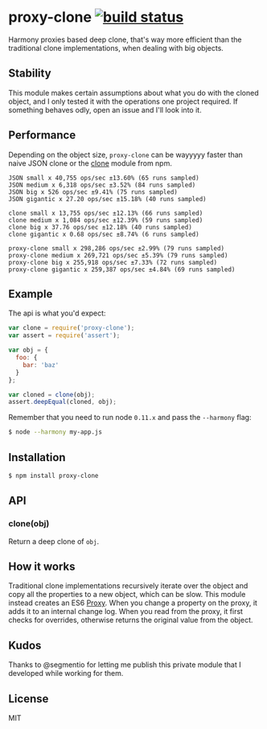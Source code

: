 
# proxy-clone [![build status](https://secure.travis-ci.org/juliangruber/proxy-clone.svg)](http://travis-ci.org/juliangruber/proxy-clone)

  Harmony proxies based deep clone, that's way more efficient than the traditional clone implementations, when dealing with big objects.

## Stability

  This module makes certain assumptions about what you do with the cloned object, and I only tested it with the operations one project required. If something behaves odly, open an issue and I'll look into it.

## Performance

  Depending on the object size, `proxy-clone` can be wayyyyy faster than naive JSON clone or the [clone](https://npmjs.org/clone) module from npm.

```
JSON small x 40,755 ops/sec ±13.60% (65 runs sampled)
JSON medium x 6,318 ops/sec ±3.52% (84 runs sampled)
JSON big x 526 ops/sec ±9.41% (75 runs sampled)
JSON gigantic x 27.20 ops/sec ±15.18% (40 runs sampled)

clone small x 13,755 ops/sec ±12.13% (66 runs sampled)
clone medium x 1,084 ops/sec ±12.39% (59 runs sampled)
clone big x 37.76 ops/sec ±12.18% (40 runs sampled)
clone gigantic x 0.68 ops/sec ±8.74% (6 runs sampled)

proxy-clone small x 298,286 ops/sec ±2.99% (79 runs sampled)
proxy-clone medium x 269,721 ops/sec ±5.39% (79 runs sampled)
proxy-clone big x 255,918 ops/sec ±7.33% (72 runs sampled)
proxy-clone gigantic x 259,387 ops/sec ±4.84% (69 runs sampled)
```

## Example

  The api is what you'd expect:

```js
var clone = require('proxy-clone');
var assert = require('assert');

var obj = {
  foo: {
    bar: 'baz'
  }
};

var cloned = clone(obj);
assert.deepEqual(cloned, obj);
```

  Remember that you need to run node `0.11.x` and pass the `--harmony` flag:

```bash
$ node --harmony my-app.js
```

## Installation

```bash
$ npm install proxy-clone
```

## API

### clone(obj)

  Return a deep clone of `obj`.

## How it works

  Traditional clone implementations recursively iterate over the object and
  copy all the properties to a new object, which can be slow. This module
  instead creates an ES6
  [Proxy](http://wiki.ecmascript.org/doku.php?id=harmony:proxies). When you
  change a property on the proxy, it adds it to an internal change log. When
  you read from the proxy, it first checks for overrides, otherwise returns
  the original value from the object.


## Kudos

  Thanks to @segmentio for letting me publish this private module that I developed while working for them.


## License

  MIT

